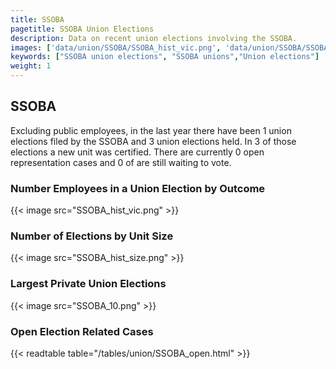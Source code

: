 ```yaml
---
title: SSOBA
pagetitle: SSOBA Union Elections
description: Data on recent union elections involving the SSOBA.
images: ['data/union/SSOBA/SSOBA_hist_vic.png', 'data/union/SSOBA/SSOBA_hist_size.png', 'data/union/SSOBA/SSOBA_10.png']
keywords: ["SSOBA union elections", "SSOBA unions","Union elections"]
weight: 1
---
```

##  SSOBA

Excluding public employees, in the last year there have been 1 union elections filed by the SSOBA and 3 union elections held. In 3 of those elections a new unit was certified. There are currently 0 open representation cases and 0 of are still waiting to vote.

### Number Employees in a Union Election by Outcome
{{< image src="SSOBA_hist_vic.png" >}}

### Number of Elections by Unit Size
{{< image src="SSOBA_hist_size.png" >}}

### Largest Private Union Elections
{{< image src="SSOBA_10.png" >}}

### Open Election Related Cases
{{< readtable table="/tables/union/SSOBA_open.html" >}}

